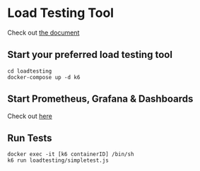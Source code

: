 # Load Testing Tool

Check out [the document](https://k6.io/docs/)

## Start your preferred load testing tool

```
cd loadtesting
docker-compose up -d k6
```

## Start Prometheus, Grafana & Dashboards

Check out [here](../monitoring/prometheus/readme.md)

## Run Tests

```
docker exec -it [k6 containerID] /bin/sh
k6 run loadtesting/simpletest.js
```